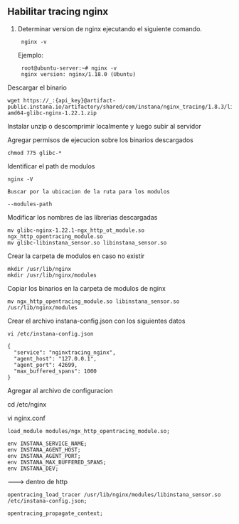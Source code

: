 ## Habilitar tracing nginx

1. Determinar version de nginx ejecutando el siguiente comando.

		nginx -v

   	Ejemplo:

	  	root@ubuntu-server:~# nginx -v
		nginx version: nginx/1.18.0 (Ubuntu)

Descargar el binario

	wget https://_:{api_key}@artifact-public.instana.io/artifactory/shared/com/instana/nginx_tracing/1.8.3/linux-amd64-glibc-nginx-1.22.1.zip


Instalar unzip o descomprimir localmente y luego subir al servidor

Agregar permisos de ejecucion sobre los binarios descargados

	chmod 775 glibc-*


Identificar el path de modulos

	nginx -V

	Buscar por la ubicacion de la ruta para los modulos
	
	--modules-path

Modificar los nombres de las librerias descargadas


	mv glibc-nginx-1.22.1-ngx_http_ot_module.so ngx_http_opentracing_module.so
	mv glibc-libinstana_sensor.so libinstana_sensor.so

Crear la carpeta de modulos en caso no existir

	mkdir /usr/lib/nginx
	mkdir /usr/lib/nginx/modules


Copiar los binarios en la carpeta de modulos de nginx

	mv ngx_http_opentracing_module.so libinstana_sensor.so /usr/lib/nginx/modules


Crear el archivo instana-config.json con los siguientes datos

	vi /etc/instana-config.json
	
	{
	  "service": "nginxtracing_nginx",
	  "agent_host": "127.0.0.1",
	  "agent_port": 42699,
	  "max_buffered_spans": 1000
	}



Agregar al archivo de configuracion

cd /etc/nginx

vi nginx.conf

	load_module modules/ngx_http_opentracing_module.so; 
	
	env INSTANA_SERVICE_NAME;
	env INSTANA_AGENT_HOST;
	env INSTANA_AGENT_PORT;
	env INSTANA_MAX_BUFFERED_SPANS;
	env INSTANA_DEV;
	
---> dentro de http
	
	opentracing_load_tracer /usr/lib/nginx/modules/libinstana_sensor.so /etc/instana-config.json;
	
	opentracing_propagate_context;


